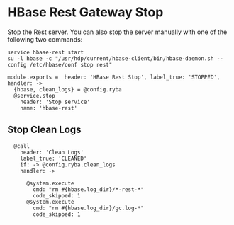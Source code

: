 
# HBase Rest Gateway Stop

Stop the Rest server. You can also stop the server manually with one of
the following two commands:

```
service hbase-rest start
su -l hbase -c "/usr/hdp/current/hbase-client/bin/hbase-daemon.sh --config /etc/hbase/conf stop rest"
```

    module.exports =  header: 'HBase Rest Stop', label_true: 'STOPPED', handler: ->
      {hbase, clean_logs} = @config.ryba
      @service.stop
        header: 'Stop service'
        name: 'hbase-rest'

## Stop Clean Logs

      @call
        header: 'Clean Logs'
        label_true: 'CLEANED'
        if: -> @config.ryba.clean_logs
        handler: ->

          @system.execute
            cmd: "rm #{hbase.log_dir}/*-rest-*"
            code_skipped: 1
          @system.execute
            cmd: "rm #{hbase.log_dir}/gc.log-*"
            code_skipped: 1
